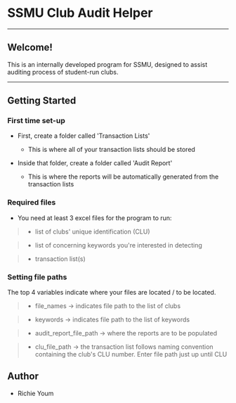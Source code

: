 # SSMU Club Audit Helper
---
## Welcome!

This is an internally developed program for SSMU, designed to assist auditing process of student-run clubs.

---

## Getting Started

### First time set-up

- First, create a folder called 'Transaction Lists'

  - This is where all of your transaction lists should be stored

- Inside that folder, create a folder called 'Audit Report'

  - This is where the reports will be automatically generated from the transaction lists

### Required files

- You need at least 3 excel files for the program to run:

> - list of clubs' unique identification (CLU)

> - list of concerning keywords you're interested in detecting

> - transaction list(s)

### Setting file paths

The top 4 variables indicate where your files are located / to be located.

> - file_names -> indicates file path to the list of clubs

> - keywords -> indicates file path to the list of keywords

> - audit_report_file_path -> where the reports are to be populated

> - clu_file_path -> the transaction list follows naming convention containing the club's CLU number. Enter file path just up until CLU

## Author
- Richie Youm
